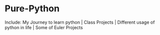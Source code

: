 # Pure-Python
Include: My Journey to learn python | Class Projects | Different usage of python in life | Some of Euler Projects
